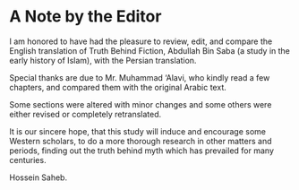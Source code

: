 A Note by the Editor
====================

I am honored to have had the pleasure to review, edit, and compare the
English translation of Truth Behind Fiction, Abdullah Bin Saba (a study
in the early history of Islam), with the Persian translation.

Special thanks are due to Mr. Muhammad ‘Alavi, who kindly read a few
chapters, and compared them with the original Arabic text.

Some sections were altered with minor changes and some others were
either revised or completely retranslated.

It is our sincere hope, that this study will induce and encourage some
Western scholars, to do a more thorough research in other matters and
periods, finding out the truth behind myth which has prevailed for many
centuries.

Hossein Saheb.


